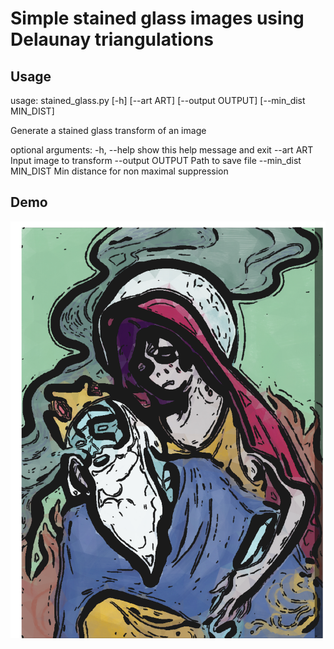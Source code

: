 # Simple stained glass images using Delaunay triangulations

## Usage

usage: stained_glass.py [-h] [--art ART] [--output OUTPUT]
                        [--min_dist MIN_DIST]

Generate a stained glass transform of an image

optional arguments:
  -h, --help           show this help message and exit
  --art ART            Input image to transform
  --output OUTPUT      Path to save file
  --min_dist MIN_DIST  Min distance for non maximal suppression


## Demo

![Adventure Time demo](marceline_pieta.png?raw=true "Transformation demo")